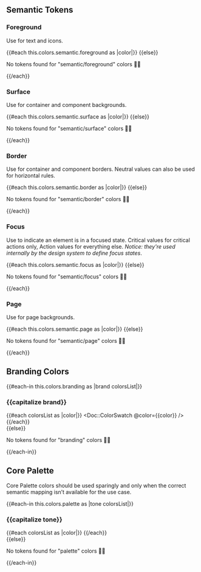 <!-- <section data-test-percy data-section="colors-semantic"> -->

## Semantic Tokens

### Foreground

  <p class="dummy-paragraph">Use for text and icons.</p>
  <div class="dummy-colors-list">
    {{#each this.colors.semantic.foreground as |color|}}
      <Doc::ColorSwatch @color={{color}} />
    {{else}}
      <p class="dummy-paragraph">No tokens found for "semantic/foreground" colors 🤷‍♀️</p>
    {{/each}}
  </div>

### Surface

  <p class="dummy-paragraph">Use for container and component backgrounds.</p>
  <div class="dummy-colors-list">
    {{#each this.colors.semantic.surface as |color|}}
      <Doc::ColorSwatch @color={{color}} />
    {{else}}
      <p class="dummy-paragraph">No tokens found for "semantic/surface" colors 🤷‍♀️</p>
    {{/each}}
  </div>

### Border

  <p class="dummy-paragraph">Use for container and component borders. Neutral values can also be used for horizontal
    rules.</p>
  <div class="dummy-colors-list">
    {{#each this.colors.semantic.border as |color|}}
      <Doc::ColorSwatch @color={{color}} />
    {{else}}
      <p class="dummy-paragraph">No tokens found for "semantic/border" colors 🤷‍♀️</p>
    {{/each}}
  </div>

### Focus

  <p class="dummy-paragraph">Use to indicate an element is in a focused state. Critical values for critical actions
    only, Action values for everything else.
    <em>Notice: they're used internally by the design system to define focus states</em>.</p>
  <div class="dummy-colors-list">
    {{#each this.colors.semantic.focus as |color|}}
      <Doc::ColorSwatch @color={{color}} />
    {{else}}
      <p class="dummy-paragraph">No tokens found for "semantic/focus" colors 🤷‍♀️</p>
    {{/each}}
  </div>

### Page

  <p class="dummy-paragraph">Use for page backgrounds.</p>
  <div class="dummy-colors-list">
    {{#each this.colors.semantic.page as |color|}}
      <Doc::ColorSwatch @color={{color}} />
    {{else}}
      <p class="dummy-paragraph">No tokens found for "semantic/page" colors 🤷‍♀️</p>
    {{/each}}
  </div>

## Branding Colors

  {{#each-in this.colors.branding as |brand colorsList|}}
    <h3>{{capitalize brand}}</h3>
    <div class="dummy-colors-list">
      {{#each colorsList as |color|}}
        <Doc::ColorSwatch @color={{color}} />
      {{/each}}
    </div>
  {{else}}
    <p class="dummy-paragraph">No tokens found for "branding" colors 🤷‍♀️</p>
  {{/each-in}}

## Core Palette

  <p class="dummy-paragraph">Core Palette colors should be used sparingly and only when the correct semantic mapping
    isn’t available for the use case.</p>
  {{#each-in this.colors.palette as |tone colorsList|}}
    <h3>{{capitalize tone}}</h3>
    <div class="dummy-colors-list">
      {{#each colorsList as |color|}}
        <Doc::ColorSwatch @color={{color}} />
      {{/each}}
    </div>
  {{else}}
    <p class="dummy-paragraph">No tokens found for "palette" colors 🤷‍♀️</p>
  {{/each-in}}
<!-- </section> -->
